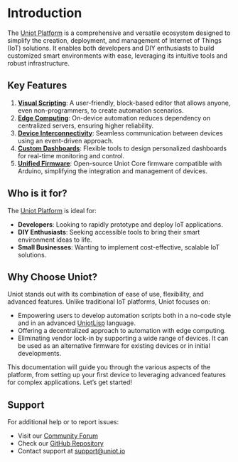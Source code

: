 # Introduction

The [Uniot Platform](platform/) is a comprehensive and versatile ecosystem designed to simplify the creation, deployment, and management of Internet of Things (IoT) solutions. It enables both developers and DIY enthusiasts to build customized smart environments with ease, leveraging its intuitive tools and robust infrastructure.

## **Key Features**

1. [**Visual Scripting**](platform/sandbox/visual-editor/): A user-friendly, block-based editor that allows anyone, even non-programmers, to create automation scenarios.
2. [**Edge Computing**](advanced/uniot-lisp/): On-device automation reduces dependency on centralized servers, ensuring higher reliability.
3. [**Device Interconnectivity**](api-reference/mqtt-convention.md): Seamless communication between devices using an event-driven approach.
4. [**Custom Dashboards**](platform/dashboard.md): Flexible tools to design personalized dashboards for real-time monitoring and control.
5. [**Unified Firmware**](advanced/uniot-core/): Open-source Uniot Core firmware compatible with Arduino, simplifying the integration and management of devices.

## **Who is it for?**

The [Uniot Platform](platform/) is ideal for:

* **Developers**: Looking to rapidly prototype and deploy IoT applications.
* **DIY Enthusiasts**: Seeking accessible tools to bring their smart environment ideas to life.
* **Small Businesses**: Wanting to implement cost-effective, scalable IoT solutions.

## **Why Choose Uniot?**

Uniot stands out with its combination of ease of use, flexibility, and advanced features. Unlike traditional IoT platforms, Uniot focuses on:

* Empowering users to develop automation scripts both in a no-code style and in an advanced [UniotLisp](advanced/uniot-lisp/language-description.md) language.
* Offering a decentralized approach to automation with edge computing.
* Eliminating vendor lock-in by supporting a wide range of devices. It can be used as an alternative firmware for existing devices or in initial developments.

This documentation will guide you through the various aspects of the platform, from setting up your first device to leveraging advanced features for complex applications. Let’s get started!

## **Support**

For additional help or to report issues:

* Visit our [Community Forum](https://community.uniot.io)
* Check our [GitHub Repository](https://github.com/uniot-io)
* Contact support at support@uniot.io
